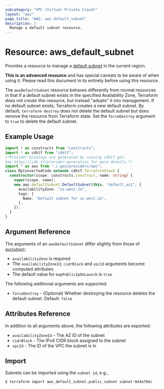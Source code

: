 ```yaml
---
subcategory: "VPC (Virtual Private Cloud)"
layout: "aws"
page_title: "AWS: aws_default_subnet"
description: |-
  Manage a default subnet resource.
---
```


# Resource: aws_default_subnet

Provides a resource to manage a [default subnet](http://docs.aws.amazon.com/AmazonVPC/latest/UserGuide/default-vpc.html#default-vpc-basics) in the current region.

**This is an advanced resource** and has special caveats to be aware of when using it. Please read this document in its entirety before using this resource.

The `awsDefaultSubnet` resource behaves differently from normal resources in that if a default subnet exists in the specified Availability Zone, Terraform does not _create_ this resource, but instead "adopts" it into management.
If no default subnet exists, Terraform creates a new default subnet.
By default, `terraform destroy` does not delete the default subnet but does remove the resource from Terraform state.
Set the `forceDestroy` argument to `true` to delete the default subnet.

## Example Usage

```typescript
import * as constructs from "constructs";
import * as cdktf from "cdktf";
/*Provider bindings are generated by running cdktf get.
See https://cdk.tf/provider-generation for more details.*/
import * as aws from "./.gen/providers/aws";
class MyConvertedCode extends cdktf.TerraformStack {
  constructor(scope: constructs.Construct, name: string) {
    super(scope, name);
    new aws.defaultSubnet.DefaultSubnet(this, "default_az1", {
      availabilityZone: "us-west-2a",
      tags: {
        Name: "Default subnet for us-west-2a",
      },
    });
  }
}

```

## Argument Reference

The arguments of an `awsDefaultSubnet` differ slightly from those of [`awsSubnet`](subnet.html):

* `availabilityZone` is required
* The `availabilityZoneId`, `cidrBlock` and `vpcId` arguments become computed attributes
* The default value for `mapPublicIpOnLaunch` is `true`

The following additional arguments are supported:

* `forceDestroy` - (Optional) Whether destroying the resource deletes the default subnet. Default: `false`

## Attributes Reference

In addition to all arguments above, the following attributes are exported:

* `availabilityZoneId` - The AZ ID of the subnet
* `cidrBlock` - The IPv4 CIDR block assigned to the subnet
* `vpcId` - The ID of the VPC the subnet is in

## Import

Subnets can be imported using the `subnet id`, e.g.,

```
$ terraform import aws_default_subnet.public_subnet subnet-9d4a7b6c
```

<!-- cache-key: cdktf-0.17.0-pre.15 input-78bda642b8fa3458beb138ead9644a08e569d3578778a327fc0f6ebce497de4a -->